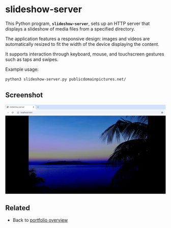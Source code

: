 # slideshow-server

This Python program, **`slideshow-server`**, sets up an HTTP server that displays a slideshow of media files from a specified directory.

The application features a responsive design: images and videos are automatically resized to fit the width of the device displaying the content.

It supports interaction through keyboard, mouse, and touchscreen gestures such as taps and swipes.

Example usage:
```bash
python3 slideshow-server.py publicdomainpictures.net/
```

## Screenshot
![slideshow-server screenshot](slideshow-server.png)

## Related

- Back to [portfolio overview](../README.md)
